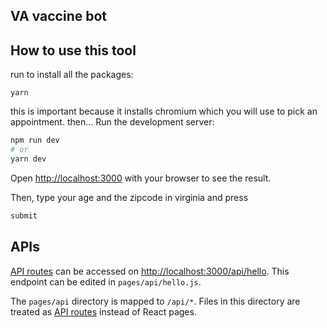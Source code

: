 ## VA vaccine bot 
## How to use this tool

run to install all the packages:
```
yarn
```
this is important because it installs chromium which you will use to pick an appointment. 
then...
Run the development server:

```bash
npm run dev
# or
yarn dev
```


Open [http://localhost:3000](http://localhost:3000) with your browser to see the result.

Then, type your age and the zipcode in virginia and press
```bash
submit
```

## APIs

[API routes](https://nextjs.org/docs/api-routes/introduction) can be accessed on [http://localhost:3000/api/hello](http://localhost:3000/api/hello). This endpoint can be edited in `pages/api/hello.js`.

The `pages/api` directory is mapped to `/api/*`. Files in this directory are treated as [API routes](https://nextjs.org/docs/api-routes/introduction) instead of React pages.

